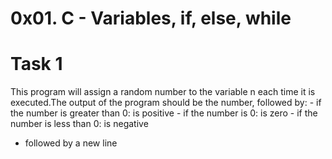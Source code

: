 # 0x01. C - Variables, if, else, while
# Task 1
This program will assign a random number to the variable n each time it is executed.The output of the program should be the number, followed by:
	- if the number is greater than 0: is positive
	- if the number is 0: is zero
	- if the number is less than 0: is negative
- followed by a new line
